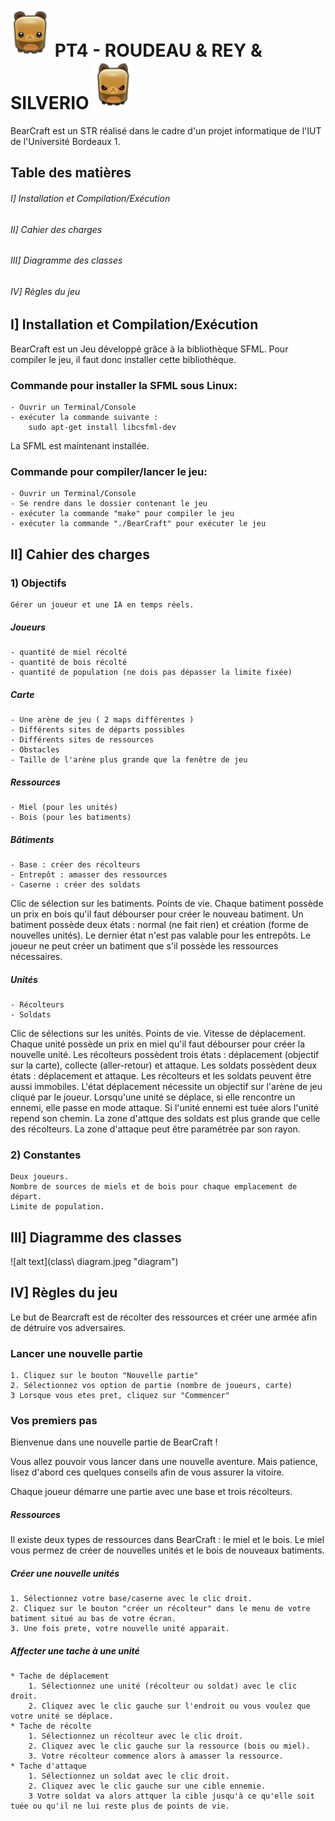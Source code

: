 ![alt text](Code/images/RecolteurJoueur1.png "Ours") PT4 - ROUDEAU & REY & SILVERIO ![alt text](Code/images/RecolteurJoueur2.png "Ours")
================================================




BearCraft est un STR réalisé dans le cadre d'un projet informatique de l'IUT de l'Université Bordeaux 1.


Table des matières
------------------

###### I] Installation et Compilation/Exécution ######

###### II] Cahier des charges ######

###### III] Diagramme des classes ######

###### IV] Règles du jeu ######

I] Installation et Compilation/Exécution
----------------------------------------
BearCraft est un Jeu développé grâce à la bibliothèque SFML.
Pour compiler le jeu, il faut donc installer cette bibliothèque.

### Commande pour installer la SFML sous Linux: ###
    - Ouvrir un Terminal/Console
    - exécuter la commande suivante :
        sudo apt-get install libcsfml-dev


La SFML est maintenant installée.


### Commande pour compiler/lancer le jeu: ###
    - Ouvrir un Terminal/Console
    - Se rendre dans le dossier contenant le jeu
    - exécuter la commande "make" pour compiler le jeu
    - exécuter la commande "./BearCraft" pour exécuter le jeu

II] Cahier des charges
----------------------

### 1) Objectifs ###
  
    Gérer un joueur et une IA en temps réels.

##### Joueurs #####
    - quantité de miel récolté
    - quantité de bois récolté
    - quantité de population (ne dois pas dépasser la limite fixée)

##### Carte #####
    - Une arène de jeu ( 2 maps différentes )
    - Différents sites de départs possibles
    - Différents sites de ressources
    - Obstacles
    - Taille de l'arène plus grande que la fenêtre de jeu

##### Ressources #####
    - Miel (pour les unités)
    - Bois (pour les batiments)

##### Bâtiments ####
    - Base : créer des récolteurs
    - Entrepôt : amasser des ressources
    - Caserne : créer des soldats
Clic de sélection sur les batiments.
Points de vie.
Chaque batiment possède un prix en bois qu'il faut débourser pour créer le nouveau batiment.
Un batiment possède deux états : normal (ne fait rien) et création (forme de nouvelles unités). Le dernier
état n'est pas valable pour les entrepôts.
Le joueur ne peut créer un batiment que s'il possède les ressources nécessaires.

##### Unités ####
    - Récolteurs
    - Soldats
Clic de sélections sur les unités.
Points de vie.
Vitesse de déplacement.
Chaque unité possède un prix en miel qu'il faut débourser pour créer la nouvelle unité.
Les récolteurs possèdent trois états : déplacement (objectif sur la carte), collecte (aller-retour) et attaque.
Les soldats possèdent deux états : déplacement et attaque. Les récolteurs et les soldats peuvent être aussi immobiles.
L'état déplacement nécessite un objectif sur l'arène de jeu cliqué par le joueur.
Lorsqu'une unité se déplace, si elle rencontre un ennemi, elle passe en mode attaque. Si l'unité ennemi est tuée alors l'unité repend son chemin.
La zone d'attque des soldats est plus grande que celle des récolteurs. La zone d'attaque peut être paramétrée par son rayon.

### 2) Constantes ###

    Deux joueurs.
    Nombre de sources de miels et de bois pour chaque emplacement de départ.
    Limite de population.

III] Diagramme des classes
--------------------------

![alt text](class\ diagram.jpeg "diagram")

IV] Règles du jeu
-----------------

Le but de Bearcraft est de récolter des ressources et créer une armée afin de détruire vos adversaires.

### Lancer une nouvelle partie ###

    1. Cliquez sur le bouton "Nouvelle partie"
    2. Sélectionnez vos option de partie (nombre de joueurs, carte)
    3 Lorsque vous etes pret, cliquez sur "Commencer"
    
### Vos premiers pas ###

Bienvenue dans une nouvelle partie de BearCraft !

Vous allez pouvoir vous lancer dans une nouvelle aventure. Mais patience, lisez d'abord ces quelques conseils afin de vous assurer la vitoire.

Chaque joueur démarre une partie avec une base et trois récolteurs.

##### Ressources #####

Il existe deux types de ressources dans BearCraft : le miel et le bois. Le miel vous permez de créer de nouvelles unités et le bois de nouveaux batiments.

##### Créer une nouvelle unités #####

    1. Sélectionnez votre base/caserne avec le clic droit.
    2. Cliquez sur le bouton "créer un récolteur" dans le menu de votre batiment situé au bas de votre écran.
    3. Une fois prete, votre nouvelle unité apparait.
    
##### Affecter une tache à une unité #####

    * Tache de déplacement
        1. Sélectionnez une unité (récolteur ou soldat) avec le clic droit.
        2. Cliquez avec le clic gauche sur l'endroit ou vous voulez que votre unité se déplace.
    * Tache de récolte
        1. Sélectionnez un récolteur avec le clic droit.
        2. Cliquez avec le clic gauche sur la ressource (bois ou miel).
        3. Votre récolteur commence alors à amasser la ressource.
    * Tache d'attaque
        1. Sélectionnez un soldat avec le clic droit.
        2. Cliquez avec le clic gauche sur une cible ennemie.
        3 Votre soldat va alors attquer la cible jusqu'à ce qu'elle soit tuée ou qu'il ne lui reste plus de points de vie.


